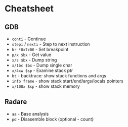 # Cheatsheet

## GDB

* `conti` - Continue
* `stepi` / `nexti` - Step to next instruction
* `br *0x7c00` - Set breakpoint
* `p/x $bx` - Get value
* `x/s $bx` - Dump string
* `x/1bc $bx` - Dump single char
* `x/4xw $sp` - Examine stack ptr
* `bt` - backtrace: show stack functions and args
* `info frame` - show stack start/end/args/locals pointers
* `x/100x $sp` - show stack memory

## Radare

* `aa` - Base analysis
* `pd` - Disasemble block (optional - count)